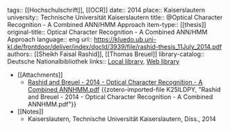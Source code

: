 tags:: [[Hochschulschrift]], [[OCR]]
date:: 2014
place:: Kaiserslautern
university:: Technische Universität Kaiserslautern
title:: @Optical Character Recognition - A Combined ANN/HMM Approach
item-type:: [[thesis]]
original-title:: Optical Character Recognition - A Combined ANN/HMM Approach
language:: eng
url:: https://kluedo.ub.uni-kl.de/frontdoor/deliver/index/docId/3939/file/rashid-thesis_11July_2014.pdf
authors:: [[Sheikh Faisal Rashid]], [[Thomas Breuel]]
library-catalog:: Deutsche Nationalbibliothek
links:: [Local library](zotero://select/groups/2386895/items/FJAZGAKV), [Web library](https://www.zotero.org/groups/2386895/items/FJAZGAKV)

- [[Attachments]]
	- [Rashid and Breuel - 2014 - Optical Character Recognition - A Combined ANNHMM.pdf](zotero://select/groups/2386895/items/K25ILDPY) {{zotero-imported-file K25ILDPY, "Rashid and Breuel - 2014 - Optical Character Recognition - A Combined ANNHMM.pdf"}}
- [[Notes]]
	- Kaiserslautern, Technische Universität Kaiserslautern, Diss., 2014